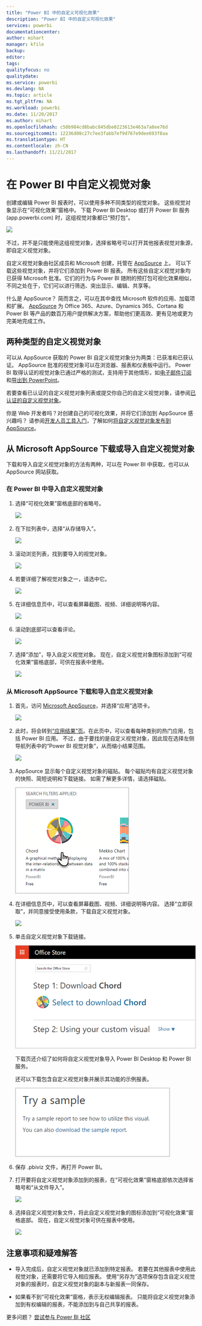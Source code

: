 ```yaml
---
title: "Power BI 中的自定义可视化效果"
description: "Power BI 中的自定义可视化效果"
services: powerbi
documentationcenter: 
author: mihart
manager: kfile
backup: 
editor: 
tags: 
qualityfocus: no
qualitydate: 
ms.service: powerbi
ms.devlang: NA
ms.topic: article
ms.tgt_pltfrm: NA
ms.workload: powerbi
ms.date: 11/20/2017
ms.author: mihart
ms.openlocfilehash: c50b984cd8babc845dbe0223613e463a7a8ee76d
ms.sourcegitcommit: 12236d08c27c7ee3fabb7ef9d767e9dee693f8aa
ms.translationtype: HT
ms.contentlocale: zh-CN
ms.lasthandoff: 11/21/2017
---
```

# <a name="custom-visuals-in-power-bi"></a>在 Power BI 中自定义视觉对象
创建或编辑 Power BI 报表时，可以使用多种不同类型的视觉对象。 这些视觉对象显示在“可视化效果”窗格中。 下载 Power BI Desktop 或打开 Power BI 服务 (app.powerbi.com) 时，这组视觉对象都已“预打包”。 

![](media/power-bi-custom-visuals/power-bi-visualizations.png)

不过，并不是只能使用这组视觉对象，选择省略号可以打开其他报表视觉对象源，即自定义视觉对象。

自定义视觉对象由社区成员和 Microsoft 创建，托管在 [AppSource](https://appsource.microsoft.com/marketplace/apps?product=power-bi-visuals) 上。 可以下载这些视觉对象，并将它们添加到 Power BI 报表。 所有这些自定义视觉对象均已获得 Microsoft 批准。它们的行为与 Power BI 随附的预打包可视化效果相似，不同之处在于，它们可以进行筛选、突出显示、编辑、共享等。 

什么是 AppSource？ 简而言之，可以在其中查找 Microsoft 软件的应用、加载项和扩展。 [AppSource](https://appsource.microsoft.com) 为 Office 365、Azure、Dynamics 365、Cortana 和 Power BI 等产品的数百万用户提供解决方案，帮助他们更高效、更有见地或更为完美地完成工作。

## <a name="two-types-of-custom-visuals"></a>两种类型的自定义视觉对象

可以从 AppSource 获取的 Power BI 自定义视觉对象分为两类：已获准和已获认证。 AppSource 批准的视觉对象可以在浏览器、报表和仪表板中运行。  Power BI 取得认证的视觉对象已通过严格的测试，支持用于其他情形，如[电子邮件订阅](service-report-subscribe.md)和[导出到 PowerPoint](service-publish-to-powerpoint.md)。

若要查看已认证的自定义视觉对象列表或提交你自己的自定义视觉对象，请参阅[已认证的自定义视觉对象](power-bi-custom-visuals-certified.md)。

你是 Web 开发者吗？对创建自己的可视化效果，并将它们添加到 AppSource 感兴趣吗？  请参阅[开发人员工具入门](service-custom-visuals-getting-started-with-developer-tools.md)，了解如何[将自定义视觉对象发布到 AppSource](https://appsource.microsoft.com/marketplace/apps?product=power-bi-visuals)。

## <a name="download-or-import-custom-visuals-from-microsoft-appsource"></a>从 Microsoft AppSource 下载或导入自定义视觉对象
下载和导入自定义视觉对象的方法有两种，可以在 Power BI 中获取，也可以从 AppSource 网站获取。 

###    <a name="import-custom-visuals-from-within-power-bi"></a>在 Power BI 中导入自定义视觉对象
1. 选择“可视化效果”窗格底部的省略号。 

    ![](media/power-bi-custom-visuals/power-bi-visualizations2.png)

2. 在下拉列表中，选择“从存储导入”。

    ![](media/power-bi-custom-visuals/power-bi-custom-visual-import.png)

3. 滚动浏览列表，找到要导入的视觉对象。 

    ![](media/power-bi-custom-visuals/power-bi-import-visual.png)

4.  若要详细了解视觉对象之一，请选中它。

    ![](media/power-bi-custom-visuals/power-bi-select.png)

5.  在详细信息页中，可以查看屏幕截图、视频、详细说明等内容。 

    ![](media/power-bi-custom-visuals/power-bi-synoptic.png)

6. 滚动到底部可以查看评论。

    ![](media/power-bi-custom-visuals/power-bi-reviews.png)

7.    选择“添加”，导入自定义视觉对象。 现在，自定义视觉对象图标添加到“可视化效果”窗格底部，可供在报表中使用。

       ![](media/power-bi-custom-visuals/power-bi-custom-visual-imported.png)


###    <a name="download-and-import-custom-visuals-from-microsoft-appsource"></a>从 Microsoft AppSource 下载和导入自定义视觉对象

1. 首先，访问 [Microsoft AppSource](https://appsource.microsoft.com)，并选择“应用”选项卡。 

    ![](media/power-bi-custom-visuals/power-bi-appsource-apps.png)

2. 此时，将会转到[“应用结果”页](https://appsource.microsoft.com/en-us/marketplace/apps)。在此页中，可以查看每种类别的热门应用，包括 Power BI 应用。 不过，由于要找的是自定义视觉对象，因此现在选择左侧导航列表中的“Power BI 视觉对象”，从而缩小结果范围。

    ![](media/power-bi-custom-visuals/power-bi-appsource-visuals.png)

3. AppSource 显示每个自定义视觉对象的磁贴。  每个磁贴均有自定义视觉对象的快照、简短说明和下载链接。 如需了解更多详情，请选择磁贴。 

    ![](media/power-bi-custom-visuals/powerbi-custom-select-visual.png)

4. 在详细信息页中，可以查看屏幕截图、视频、详细说明等内容。 选择“立即获取”，并同意接受使用条款，下载自定义视觉对象。 

    ![](media/power-bi-custom-visuals/power-bi-appsource-get.png)

5. 单击自定义视觉对象下载链接。

    ![](media/power-bi-custom-visuals/powerbi-custom-download.png)

    下载页还介绍了如何将自定义视觉对象导入 Power BI Desktop 和 Power BI 服务。

    还可以下载包含自定义视觉对象并展示其功能的示例报表。

    ![](media/power-bi-custom-visuals/powerbi-custom-try-sample.png)

6. 保存 .pbiviz 文件，再打开 Power BI。    
7. 打开要将自定义视觉对象添加到的报表，在“可视化效果”窗格底部依次选择省略号和“从文件导入”。  

      ![](media/power-bi-custom-visuals/power-bi-custom-visual-import-from-file.png)

8. 选择自定义视觉对象文件，将此自定义视觉对象的图标添加到“可视化效果”窗格底部。 现在，自定义视觉对象可供在报表中使用。

    ![](media/power-bi-custom-visuals/power-bi-chord.png)
    
##    <a name="considerations-and-troubleshooting"></a>注意事项和疑难解答


- 导入完成后，自定义视觉对象就已添加到特定报表。 若要在其他报表中使用此视觉对象，还需要将它导入相应报表。 使用“另存为”选项保存包含自定义视觉对象的报表时，自定义视觉对象的副本与新报表一同保存。

- 如果看不到“可视化效果”窗格，表示无权编辑报表。  只能将自定义视觉对象添加到有权编辑的报表，不能添加到与自己共享的报表。


更多问题？ [尝试参与 Power BI 社区](http://community.powerbi.com/)

